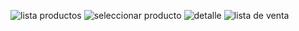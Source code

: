 ![lista productos](https://github.com/H0clar/Crud-Django-SQLite/assets/118459488/4981246a-6b5f-47e2-8214-5cf67ef30b46)
![seleccionar producto](https://github.com/H0clar/Crud-Django-SQLite/assets/118459488/4fd4ccee-1faf-46ba-a039-6f876adbf7a2)
![detalle](https://github.com/H0clar/Crud-Django-SQLite/assets/118459488/189fa2d9-22f3-4447-90d0-0aae3217e794)
![lista de venta](https://github.com/H0clar/Crud-Django-SQLite/assets/118459488/4962b134-eaa8-4776-9f90-873bcb728279)
